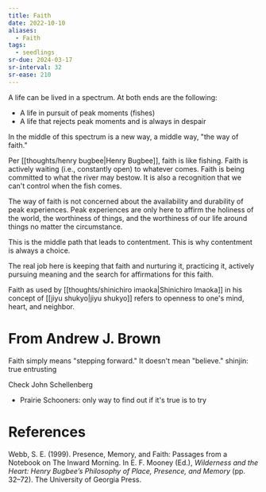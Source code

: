 ```yaml
---
title: Faith
date: 2022-10-10
aliases:
  - Faith
tags:
  - seedlings
sr-due: 2024-03-17
sr-interval: 32
sr-ease: 210
---
```

A life can be lived in a spectrum. At both ends are the following:
- A life in pursuit of peak moments (fishes)
- A life that rejects peak moments and is always in despair

In the middle of this spectrum is a new way, a middle way, "the way of faith."

Per [[thoughts/henry bugbee|Henry Bugbee]], faith is like fishing. Faith is actively waiting (i.e., constantly open) to whatever comes. Faith is being committed to what the river may bestow. It is also a recognition that we can't control when the fish comes.

The way of faith is not concerned about the availability and durability of peak experiences. Peak experiences are only here to affirm the holiness of the world, the worthiness of things, and the worthiness of our life around things no matter the circumstance.

This is the middle path that leads to contentment. This is why contentment is always a choice.

The real job here is keeping that faith and nurturing it, practicing it, actively pursuing meaning and the search for affirmations for this faith.

Faith as used by [[thoughts/shinichiro imaoka|Shinichiro Imaoka]] in his concept of [[jiyu shukyo|jiyu shukyo]] refers to openness to one's mind, heart, and neighbor.

# From Andrew J. Brown

Faith simply means "stepping forward." It doesn't mean "believe."
shinjin: true entrusting

Check John Schellenberg
- Prairie Schooners: only way to find out if it's true is to try

# References

Webb, S. E. (1999). Presence, Memory, and Faith: Passages from a Notebook on The Inward Morning. In E. F. Mooney (Ed.), _Wilderness and the Heart: Henry Bugbee’s Philosophy of Place, Presence, and Memory_ (pp. 32–72). The University of Georgia Press.